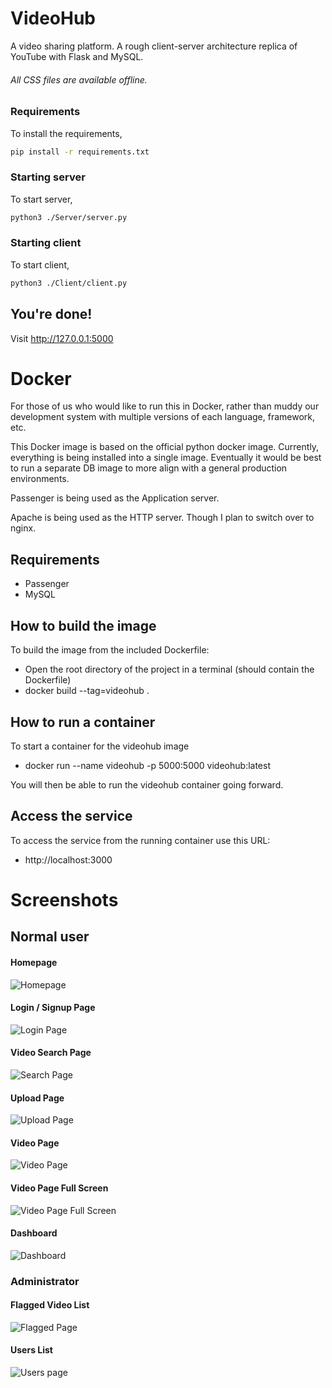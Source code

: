 # VideoHub
A video sharing platform.
A rough client-server architecture replica of YouTube with Flask and MySQL.

###### All CSS files are available offline.

### Requirements

To install the requirements,
```bash
pip install -r requirements.txt
```

### Starting server

To start server,
```bash
python3 ./Server/server.py
```

### Starting client

To start client,
```bash
python3 ./Client/client.py
```


## You're done!

Visit http://127.0.0.1:5000

# Docker
For those of us who would like to run this in Docker, rather than muddy our development system with multiple versions of each language, framework, etc.

This Docker image is based on the official python docker image. Currently, everything is being installed into a single image. Eventually it would be best to run a separate DB image to more align with a general production environments.

Passenger is being used as the Application server.

Apache is being used as the HTTP server. Though I plan to switch over to nginx. 

## Requirements
- Passenger
- MySQL

## How to build the image
To build the image from the included Dockerfile:

- Open the root directory of the project in a terminal (should contain the Dockerfile)
- docker build --tag=videohub .

## How to run a container
To start a container for the videohub image

- docker run --name videohub -p 5000:5000 videohub:latest

You will then be able to run the videohub container going forward.

## Access the service
To access the service from the running container use this URL:

- http://localhost:3000

# Screenshots

## Normal user

#### Homepage
![Homepage](https://github.com/sharadbhat/VideoHub/blob/master/images/homepage.png "Homepage")

#### Login / Signup Page
![Login Page](https://github.com/sharadbhat/VideoHub/blob/master/images/login.png "Login Page")

#### Video Search Page
![Search Page](https://github.com/sharadbhat/VideoHub/blob/master/images/search.png "Search Page")

#### Upload Page
![Upload Page](https://github.com/sharadbhat/VideoHub/blob/master/images/upload.png "Upload Page")

#### Video Page
![Video Page](https://github.com/sharadbhat/VideoHub/blob/master/images/video.jpg "Video Page")

#### Video Page Full Screen
![Video Page Full Screen](https://github.com/sharadbhat/VideoHub/blob/master/images/video_full.jpg "Video Page Full Screen")

#### Dashboard
![Dashboard](https://github.com/sharadbhat/VideoHub/blob/master/images/user_dash.png "Dashboard")

### Administrator

#### Flagged Video List
![Flagged Page](https://github.com/sharadbhat/VideoHub/blob/master/images/flagged.png "Flagged Video List")

#### Users List
![Users page](https://github.com/sharadbhat/VideoHub/blob/master/images/user_list.png "Login Page")
